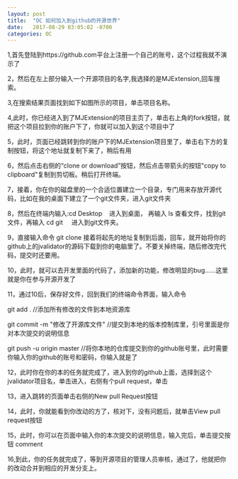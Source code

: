 ```yaml
---
layout: post
title:  "OC 如何加入到github的开源世界"
date:   2017-08-29 03:05:02 -0700
categories: OC
---
```


1,首先登陆到https://github.com平台上注册一个自己的账号，这个过程我就不演示了

2，然后在左上部分输入一个开源项目的名字,我选择的是MJExtension,回车搜索。

3,在搜索结果页面找到如下如图所示的项目，单击项目名称。

4,此时，你已经进入到了MJExtension的项目主页了，单击右上角的fork按钮，就把这个项目拉到你的账户下了，你就可以加入到这个项目中了

5，此时，页面已经跳转到你的账户下的MJExtension项目里了，单击右下方的复制按钮，将这个地址就复制下来了，稍后有用

6，然后点击右侧的“clone or download”按钮，然后点击带箭头的按钮"copy to clipboard"复制到剪切板。稍后打开终端。

7，接着，你在你的磁盘里的一个合适位置建立一个目录，专门用来存放开源代码，比如在我的桌面下建立了一个git文件夹，进入git文件夹

8，然后在终端内输入:cd Desktop    进入到桌面， 再输入 ls 查看文件，找到git文件，再输入 cd git     进入到git文件夹。

9，直接输入命令 git  clone  接着将起先的地址复制到后面，回车，就开始将你的github上的jvalidator的源码下载到你的电脑里了。不要关掉终端，随后修改完代码，提交时还要用。

10，此时，就可以去开发里面的代码了，添加新的功能，修改明显的bug......这里就是你在参与开源开发了

11，通过10后，保存好文件，回到我们的终端命令界面，输入命令

git add .  //添加所有修改的文件到本地资源库

git  commit -m "修改了开源库文件"  //提交到本地的版本控制库里，引号里面是你对本次提交的说明信息

git push -u origin master  //将你本地的仓库提交到你的github账号里，此时需要你输入你的github的账号和密码，你输入就是了

12，此时你在你的本的任务就完成了，进入到你的github上面，选择到这个jvalidator项目名，单击进入，右侧有个pull request，单击

13，进入跳转的页面单击右侧的New pull Request按钮

14，此时，你就能看到你改动的方了，核对下，没有问题后，就单击View pull request按钮

15，此时，你可以在页面中输入你的本次提交的说明信息，输入完后，单击提交按钮 comment

16,到此，你的任务就完成了，等到开源项目的管理人员审核，通过了，他就把你的改动合并到相应的开发分支上。


